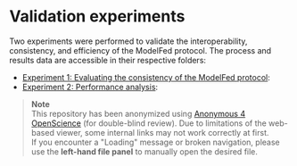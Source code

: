 # Validation experiments

Two experiments were performed to validate the interoperability, consistency, and efficiency of the ModelFed protocol.
The process and results data are accessible in their respective folders:

- [Experiment 1: Evaluating the consistency of the ModelFed protocol](exp_1_DPP_scenario/README.md):
- [Experiment 2: Performance analysis](exp_2_performance/README.md):

> **Note**  
> This repository has been anonymized using [Anonymous 4 OpenScience](https://anonymous.4open.science/) (for double-blind review). 
> Due to limitations of the web-based viewer, some internal links may not work correctly at first.  
> If you encounter a "Loading" message or broken navigation, please use the **left-hand file panel** to manually open the desired file.